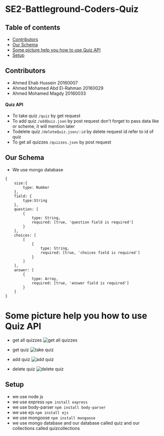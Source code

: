 # SE2-Battleground-Coders-Quiz



## Table of contents
* [Contributors](#contributors)
* [Our Schema](#our-Schema)
* [Some picture help you how to use Quiz API](#some-picture-help-you-how-to-use-Quiz-API)
* [Setup](#setup)



## Contributors
* Ahmed Ehab Hussein 20160007
* Ahmed Mohamed Abd El-Rahman 20160029
* Ahmed Mohamed Magdy 20160033



#### Quiz API
* To take quiz ```/quiz``` by get request
* To add quiz ```/addQuiz.json``` by post request don't forget to pass data like or scheme, it will mention later
* Todelete quiz ```/deleteQuiz.json/:id``` by delete request id refer to id of quiz
* To get all quizzes ```/quizzes.json``` by post request



## Our Schema
* We use mongo database
```
{
    size:{
        type: Number
    },
    field: {
        type:String
    },
    question: [
        {
            type: String,
            required: [true, 'question field is required']
        }
    ],
    choices: [
        [
            {
                type: String,
                required: [true, 'choices field is required']
            }
        ]
    ],
    answer: [
        {
            type: Array,
            required: [true, 'answer field is required']
        }
    ]
}
```



# Some picture help you how to use Quiz API
* get all quizzes
![get all quizzes](https://github.com/AhmedMuhaameed/SE2-Battleground-Coders-Quiz/blob/master/images/post%20quizzes.PNG)


* get quiz
![take quiz](https://github.com/AhmedMuhaameed/SE2-Battleground-Coders-Quiz/blob/master/images/get%20quiz.PNG)


* add quiz
![add quiz](https://github.com/AhmedMuhaameed/SE2-Battleground-Coders-Quiz/blob/master/images/post%20addQuiz.PNG)


* delete quiz
![delete quiz](https://github.com/AhmedMuhaameed/SE2-Battleground-Coders-Quiz/blob/master/images/delete%20deleteQuiz.PNG)



## Setup
* we use node js
* we use express ```npm install express```
* we use body-parser ```npm install body-parser```
* we use ejs ```npm install ejs```
* we use mongoose ```npm install mongoose```
* we use mongo database and our database called quiz and our collections called quizcollections
